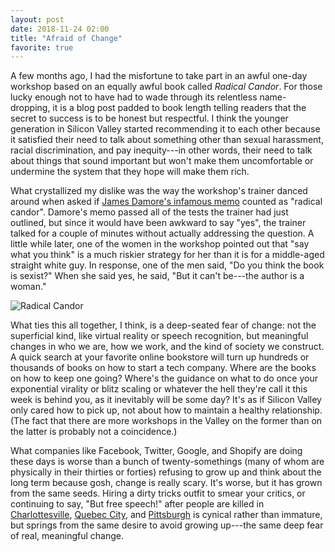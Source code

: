 ```yaml
---
layout: post
date: 2018-11-24 02:00
title: "Afraid of Change"
favorite: true
---
```


A few months ago,
I had the misfortune to take part in an awful one-day workshop
based on an equally awful book called *Radical Candor*.
For those lucky enough not to have had to wade through its relentless name-dropping,
it is a blog post padded to book length
telling readers that the secret to success is to be honest but respectful.
I think the younger generation in Silicon Valley started recommending it to each other
because it satisfied their need to talk about something other than sexual harassment,
racial discrimination, and pay inequity---in other words,
their need to talk about things that sound important but won't make them uncomfortable
or undermine the system that they hope will make them rich.

What crystallized my dislike was the way the workshop's trainer danced around
when asked if [James Damore's infamous memo](https://medium.com/@yonatanzunger/so-about-this-googlers-manifesto-1e3773ed1788)
counted as "radical candor".
Damore's memo passed all of the tests the trainer had just outlined,
but since it would have been awkward to say "yes",
the trainer talked for a couple of minutes without actually addressing the question.
A little while later,
one of the women in the workshop pointed out that "say what you think"
is a much riskier strategy for her than it is for a middle-aged straight white guy.
In response,
one of the men said,
"Do you think the book is sexist?"
When she said yes,
he said,
"But it can't be---the author is a woman."

<p><img src="{{site.github.url}}/files/2018/11/radical-candor.png" alt="Radical Candor" /></p>

What ties this all together, I think, is a deep-seated fear of change:
not the superficial kind,
like virtual reality or speech recognition,
but meaningful changes in who we are, how we work, and the kind of society we construct.
A quick search at your favorite online bookstore will turn up hundreds or thousands of books on how to start a tech company.
Where are the books on how to keep one going?
Where's the guidance on what to do once your exponential virality or blitz scaling
or whatever the hell they're call it this week
is behind you,
as it inevitably will be some day?
It's as if Silicon Valley only cared how to pick up,
not about how to maintain a healthy relationship.
(The fact that there are more workshops in the Valley on the former than on the latter
is probably not a coincidence.)

What companies like Facebook, Twitter, Google, and Shopify are doing these days
is worse than a bunch of twenty-somethings (many of whom are physically in their thirties or forties)
refusing to grow up and think about the long term because gosh, change is really scary.
It's worse,
but it has grown from the same seeds.
Hiring a dirty tricks outfit to smear your critics,
or continuing to say, "But free speech!" after people are killed in
[Charlottesville](https://en.wikipedia.org/wiki/Charlottesville_car_attack),
[Quebec City](https://en.wikipedia.org/wiki/Quebec_City_mosque_shooting),
and [Pittsburgh](https://en.wikipedia.org/wiki/Pittsburgh_synagogue_shooting)
is cynical rather than immature,
but springs from the same desire to avoid growing up---the same deep fear of real, meaningful change.
